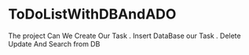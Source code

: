 # ToDoListWithDBAndADO
The project Can We Create Our Task . Insert DataBase  our Task . Delete Update And Search from DB
